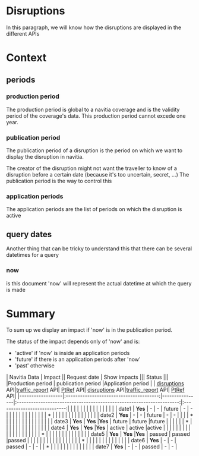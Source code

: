 Disruptions
===========


In this paragraph, we will know how the disruptions are displayed in the different APIs

# Context

## periods

### production period 
The production period is global to a navitia coverage and is the validity period of the coverage's data.
This production period cannot excede one year.

### publication period
The publication period of a disruption is the period on which we want to display the disruption in navitia.

The creator of the disruption might not want the traveller to know of a disruption before a certain date (because it's too uncertain, secret, ...)
The publication period is the way to control this

### application periods
The application periods are the list of periods on which the disruption is active

## query dates

Another thing that can be tricky to understand this that there can be several datetimes for a query

### now

is this document 'now' will represent the actual datetime at which the query is made

# Summary

To sum up we display an impact if 'now' is in the publication period.

The status of the impact depends only of 'now' and is:
* 'active' if 'now' is inside an application periods
* 'future' if there is an application periods after 'now'
* 'past' otherwise



| Navitia Data     | Impact                                 ||  Request date  |              Show impacts                  |||     Status     |||
|Production period | publication period  |Application period |                | [disruptions](#disruptions) API|[traffic_report](#traffic_report) API| [PtRef](#pt-ref) API| [disruptions](#disruptions) API|[traffic_report](#traffic_report) API| [PtRef](#pt-ref) API|
|------------------|:---------------------------------------:|----------------|:--------------------------------------------------------------------:|:----------------------------:|
|                  |                     |                   |                |                |                  |          |                       |                  |           |
|                  |                     |                   |      date1     |    **Yes**     |        -         |    -     |        future         |       -          |    -      |
|                  |                     |                   |                |                |                  |          |                       |                  |           |
|         *        |                     |                   |                |                |                  |          |                       |                  |           |
|        \|        |                     |                   |      date2     |    **Yes**     |       -          |   -      |        future         |       -          |    -      |
|        \|        |         *           |                   |                |                |                  |          |                       |                  |           |
|        \|        |        \|           |                   |      date3     |     **Yes**    |      **Yes**     |**Yes**   |        future         |       future     |future     |
|        \|        |        \|           |         *         |                |                |                  |          |                       |                  |           |
|        \|        |        \|           |        \|         |      date4     |     **Yes**    |      **Yes**     |**Yes**   |        active         |      active      |active     |
|        \|        |        \|           |        \|         |                |                |                  |          |                       |                  |           |
|        \|        |        \|           |         *         |                |                |                  |          |                       |                  |           |
|        \|        |        \|           |                   |      date5     |     **Yes**    |     **Yes**      |**Yes**   |        passed         |     passed       |passed     |
|        \|        |        \|           |                   |                |                |                  |          |                       |                  |           |
|        \|        |         *           |                   |                |                |                  |          |                       |                  |           |
|        \|        |                     |                   |      date6     |      **Yes**   |       -          |   -      |       passed          |        -         |     -     |
|         *        |                     |                   |                |                |                  |          |                       |                  |           |
|                  |                     |                   |      date7     |      **Yes**   |       -          |    -     |       passed          |        -         |      -    |
